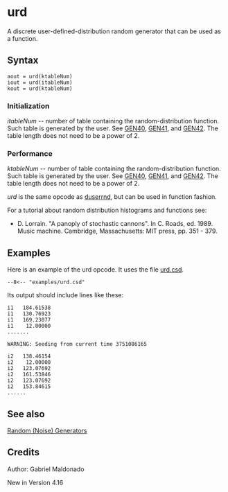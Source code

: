 <!--
id:urd
category:Signal Generators:Random (Noise) Generators
-->
# urd
A discrete user-defined-distribution random generator that can be used as a function.

## Syntax
``` csound-orc
aout = urd(ktableNum)
iout = urd(itableNum)
kout = urd(ktableNum)
```

### Initialization

_itableNum_ -- number of table containing the random-distribution function. Such table is generated by the user. See [GEN40](../../scoregens/gen40), [GEN41](../../scoregens/gen41), and [GEN42](../../scoregens/gen42). The table length does not need to be a power of 2.

### Performance

_ktableNum_ -- number of table containing the random-distribution function. Such table is generated by the user. See [GEN40](../../scoregens/gen40), [GEN41](../../scoregens/gen41), and [GEN42](../../scoregens/gen42). The table length does not need to be a power of 2.

_urd_ is the same opcode as [duserrnd](../../opcodes/duserrnd), but can be used in function fashion.

For a tutorial about random distribution histograms and functions see:

*   D. Lorrain. "A panoply of stochastic cannons". In C. Roads, ed. 1989. Music machine. Cambridge, Massachusetts: MIT press, pp. 351 - 379.

## Examples

Here is an example of the urd opcode. It uses the file [urd.csd](../../examples/urd.csd).

``` csound-orc title="Example of the urd opcode." linenums="1"
--8<-- "examples/urd.csd"
```

Its output should include lines like these:

```
i1   184.61538
i1   130.76923
i1   169.23077
i1    12.00000
.......

WARNING: Seeding from current time 3751086165

i2   138.46154
i2    12.00000
i2   123.07692
i2   161.53846
i2   123.07692
i2   153.84615
......
```

## See also

[Random (Noise) Generators](../../siggen/random)

## Credits

Author: Gabriel Maldonado

New in Version 4.16
